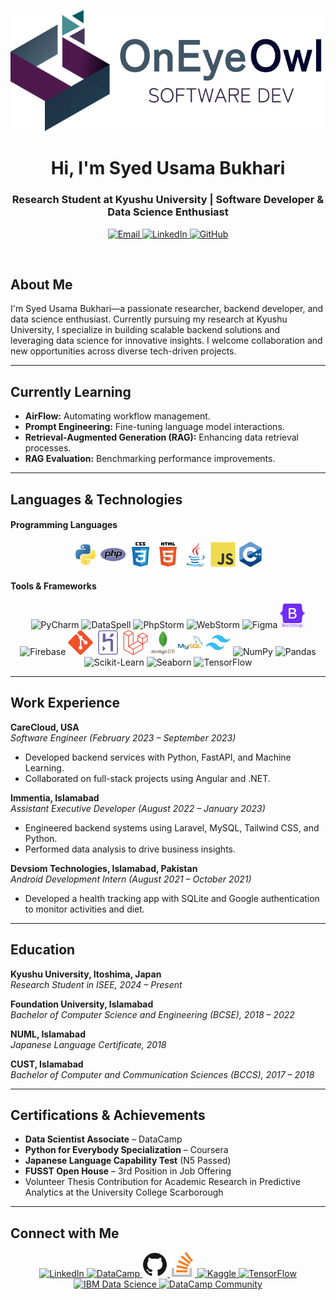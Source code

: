 ![Syed Usama Bukhari's Logo](https://github.com/usama-shiranai90/usama-shiranai90/blob/main/owl-logo.svg)

<h1 align="center">Hi, I'm Syed Usama Bukhari</h1>
<h3 align="center">Research Student at Kyushu University | Software Developer & Data Science Enthusiast</h3>

<p align="center">
  <a href="mailto:bukhari.453@s.kyushu-u.ac.jp">
    <img src="https://img.shields.io/badge/Email-bukhari.453@s.kyushu--u.ac.jp-blue?style=flat-square" alt="Email">
  </a>
  <a href="https://www.linkedin.com/in/syed-usama-bukhari-0a6373175" target="_blank">
    <img src="https://img.shields.io/badge/LinkedIn-Syed--Usama-blue?style=flat-square" alt="LinkedIn">
  </a>
  <a href="https://github.com/usama-shiranai90" target="_blank">
    <img src="https://img.shields.io/badge/GitHub-@usama--shiranai90-blue?style=flat-square" alt="GitHub">
  </a>
</p>

<br/>

## About Me
I'm Syed Usama Bukhari—a passionate researcher, backend developer, and data science enthusiast. Currently pursuing my research at Kyushu University, I specialize in building scalable backend solutions and leveraging data science for innovative insights. I welcome collaboration and new opportunities across diverse tech-driven projects.

---

## Currently Learning
- **AirFlow:** Automating workflow management.
- **Prompt Engineering:** Fine-tuning language model interactions.
- **Retrieval-Augmented Generation (RAG):** Enhancing data retrieval processes.
- **RAG Evaluation:** Benchmarking performance improvements.

---

## Languages & Technologies

#### Programming Languages
<p align="center">
  <img src="https://raw.githubusercontent.com/devicons/devicon/master/icons/python/python-original.svg" alt="Python" width="40" height="40"/>
  <img src="https://raw.githubusercontent.com/devicons/devicon/master/icons/php/php-original.svg" alt="PHP" width="40" height="40"/>
  <img src="https://raw.githubusercontent.com/devicons/devicon/master/icons/css3/css3-original-wordmark.svg" alt="CSS3" width="40" height="40"/>
  <img src="https://raw.githubusercontent.com/devicons/devicon/master/icons/html5/html5-original-wordmark.svg" alt="HTML5" width="40" height="40"/>
  <img src="https://raw.githubusercontent.com/devicons/devicon/master/icons/java/java-original.svg" alt="Java" width="40" height="40"/>
  <img src="https://raw.githubusercontent.com/devicons/devicon/master/icons/javascript/javascript-original.svg" alt="JavaScript" width="40" height="40"/>
  <img src="https://raw.githubusercontent.com/devicons/devicon/master/icons/cplusplus/cplusplus-original.svg" alt="C++" width="40" height="40"/>
</p>

#### Tools & Frameworks
<p align="center">
  <img src="https://resources.jetbrains.com/storage/products/company/brand/logos/PyCharm_icon.png" alt="PyCharm" width="40" height="40"/>
  <img src="https://resources.jetbrains.com/storage/products/company/brand/logos/DataSpell_icon.png" alt="DataSpell" width="40" height="40"/>
  <img src="https://resources.jetbrains.com/storage/products/company/brand/logos/PhpStorm_icon.png" alt="PhpStorm" width="40" height="40"/>
  <img src="https://resources.jetbrains.com/storage/products/company/brand/logos/WebStorm_icon.png" alt="WebStorm" width="40" height="40"/>
  <img src="https://www.vectorlogo.zone/logos/figma/figma-icon.svg" alt="Figma" width="40" height="40"/>
  <img src="https://raw.githubusercontent.com/devicons/devicon/master/icons/bootstrap/bootstrap-plain-wordmark.svg" alt="Bootstrap" width="40" height="40"/>
  <img src="https://www.vectorlogo.zone/logos/firebase/firebase-icon.svg" alt="Firebase" width="40" height="40"/>
  <img src="https://raw.githubusercontent.com/devicons/devicon/master/icons/git/git-original.svg" alt="Git" width="40" height="40"/>
  <img src="https://raw.githubusercontent.com/devicons/devicon/master/icons/heroku/heroku-original.svg" alt="Heroku" width="40" height="40"/>
  <img src="https://raw.githubusercontent.com/devicons/devicon/master/icons/laravel/laravel-original.svg" alt="Laravel" width="40" height="40"/>
  <img src="https://raw.githubusercontent.com/devicons/devicon/master/icons/mongodb/mongodb-original-wordmark.svg" alt="MongoDB" width="40" height="40"/>
  <img src="https://raw.githubusercontent.com/devicons/devicon/master/icons/mysql/mysql-original-wordmark.svg" alt="MySQL" width="40" height="40"/>
  <img src="https://raw.githubusercontent.com/devicons/devicon/master/icons/tailwindcss/tailwindcss-original.svg" alt="Tailwind CSS" width="40" height="40"/>
  <img src="https://cdn.jsdelivr.net/gh/devicons/devicon/icons/numpy/numpy-original.svg" alt="NumPy" width="40" height="40"/>
  <img src="https://raw.githubusercontent.com/devicons/devicon/icons/pandas/pandas-line.svg" alt="Pandas" width="40" height="40"/>
  <img src="https://upload.wikimedia.org/wikipedia/commons/0/05/Scikit_learn_logo_small.svg" alt="Scikit-Learn" width="40" height="40"/>
  <img src="https://seaborn.pydata.org/_images/logo-mark-lightbg.svg" alt="Seaborn" width="40" height="40"/>
  <img src="https://www.vectorlogo.zone/logos/tensorflow/tensorflow-icon.svg" alt="TensorFlow" width="40" height="40"/>
</p>

---

## Work Experience

**CareCloud, USA**  
_Software Engineer (February 2023 – September 2023)_  
- Developed backend services with Python, FastAPI, and Machine Learning.
- Collaborated on full-stack projects using Angular and .NET.

**Immentia, Islamabad**  
_Assistant Executive Developer (August 2022 – January 2023)_  
- Engineered backend systems using Laravel, MySQL, Tailwind CSS, and Python.
- Performed data analysis to drive business insights.

**Devsiom Technologies, Islamabad, Pakistan**  
_Android Development Intern (August 2021 – October 2021)_  
- Developed a health tracking app with SQLite and Google authentication to monitor activities and diet.

---

## Education

**Kyushu University, Itoshima, Japan**  
_Research Student in ISEE, 2024 – Present_

**Foundation University, Islamabad**  
_Bachelor of Computer Science and Engineering (BCSE), 2018 – 2022_

**NUML, Islamabad**  
_Japanese Language Certificate, 2018_

**CUST, Islamabad**  
_Bachelor of Computer and Communication Sciences (BCCS), 2017 – 2018_

---

## Certifications & Achievements
- **Data Scientist Associate** – DataCamp
- **Python for Everybody Specialization** – Coursera
- **Japanese Language Capability Test** (N5 Passed)
- **FUSST Open House** – 3rd Position in Job Offering
- Volunteer Thesis Contribution for Academic Research in Predictive Analytics at the University College Scarborough

---

## Connect with Me
<p align="center">
  <a href="https://www.linkedin.com/in/syed-usama-bukhari-0a6373175" target="_blank">
    <img src="https://raw.githubusercontent.com/rahuldkjain/github-profile-readme-generator/master/src/images/icons/Social/linked-in-alt.svg" alt="LinkedIn" width="40" height="40"/>
  </a>
  <a href="https://www.datacamp.com/profile/usamabukhari" target="_blank">
    <img src="https://cdn-icons-png.flaticon.com/512/5968/5968886.png" alt="DataCamp" width="40" height="40"/>
  </a>
  <a href="https://github.com/usama-shiranai90" target="_blank">
    <img src="https://raw.githubusercontent.com/devicons/devicon/master/icons/github/github-original.svg" alt="GitHub" width="40" height="40"/>
  </a>
  <a href="https://stackoverflow.com/users/12345678/usama-bukhari" target="_blank">
    <img src="https://raw.githubusercontent.com/devicons/devicon/master/icons/stackoverflow/stackoverflow-original.svg" alt="Stack Overflow" width="40" height="40"/>
  </a>
  <a href="https://www.kaggle.com/usamabukhari" target="_blank">
    <img src="https://www.vectorlogo.zone/logos/kaggle/kaggle-icon.svg" alt="Kaggle" width="40" height="40"/>
  </a>
  <a href="https://www.tensorflow.org/community" target="_blank">
    <img src="https://www.vectorlogo.zone/logos/tensorflow/tensorflow-icon.svg" alt="TensorFlow" width="40" height="40"/>
  </a>
  <a href="https://community.ibm.com/community/user/datascience" target="_blank">
    <img src="https://www.vectorlogo.zone/logos/ibm/ibm-icon.svg" alt="IBM Data Science" width="40" height="40"/>
  </a>
  <a href="https://community.datacamp.com/" target="_blank">
    <img src="https://cdn-icons-png.flaticon.com/512/5968/5968886.png" alt="DataCamp Community" width="40" height="40"/>
  </a>
</p>
